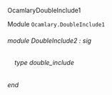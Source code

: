 OcamlaryDoubleInclude1

Module  `` Ocamlary.DoubleInclude1 `` 

###### module DoubleInclude2 : sig

######     type double_include


###### end

